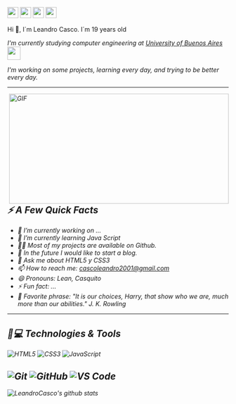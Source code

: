 <p><a href="https://twitter.com/LeanCasco2001"><img src="https://img.shields.io/badge/twitter-%231DA1F2.svg?&style=for-the-badge&logo=twitter&logoColor=white" height=25></a> <a href="https://www.linkedin.com/in/leandrocasco/"><img src="https://img.shields.io/badge/linkedin-%230077B5.svg?&style=for-the-badge&logo=linkedin&logoColor=white" height=25></a> <a href="https://medium.com/@cascoleandro2001"><img src="https://img.shields.io/badge/medium-%2312100E.svg?&style=for-the-badge&logo=medium&logoColor=white" height=25></a> <a href="https://dev.to/leancasco2001"><img src="https://img.shields.io/badge/DEV.TO-%230A0A0A.svg?&style=for-the-badge&logo=dev-dot-to&logoColor=white" height=25></a></p>

Hi 👋, I´m Leandro Casco. I´m 19 years old
<p><em>I'm currently studying computer engineering at <a href="http://www.unb.br">University of Buenos Aires
</a><img src="https://media.giphy.com/media/pOZhmE42D1WrCWATLK/giphy.gif" width="30"></p>
I'm working on some projects, learning every day, and trying to be better every day.



--------------------------------------------------------------------------------------------------------------------------------------------------------------------------------

  <img align="right" alt="GIF" src="https://github.com/abhisheknaiidu/abhisheknaiidu/blob/master/code.gif?raw=true" width="500" height="250" />

<h2>⚡️ A Few Quick Facts</h2>

- 🔭 I’m currently working on ...
- 🌱 I’m currently learning Java Script
- 👨‍💻 Most of my projects are available on Github.
- 📝 In the future I would like to start a blog.
- 💬 Ask me about HTML5 y CSS3
- 📫 How to reach me: cascoleandro2001@gmail.com
- 😄 Pronouns: Lean, Casquito
- ⚡ Fun fact: ...
- 📜 Favorite phrase: "It is our choices, Harry, that show who we are, much more than our abilities." J. K. Rowling

--------------------------------------------------------------------------------------------------------------------------------------------------------------------------------
## 🚀💻 Technologies & Tools

![HTML5](https://img.shields.io/badge/-HTML5-E34F26?style=flat-square&logo=html5&logoColor=white)
![CSS3](https://img.shields.io/badge/-CSS3-1572B6?style=flat-square&logo=css3)
![JavaScript](https://img.shields.io/badge/-JavaScript-black?style=flat-square&logo=javascript)

![Git](https://img.shields.io/badge/-Git-black?style=flat-square&logo=git)
![GitHub](https://img.shields.io/badge/-GitHub-181717?style=flat-square&logo=github)
![VS Code](https://img.shields.io/badge/-VS%20Code-007ACC?style=flat-square&logo=visual-studio-code)
--------------------------------------------------------------------------------------------------------------------------------------------------------------------------------

![LeandroCasco's github stats](https://github-readme-stats.vercel.app/api?username=LeandroCasco&show_icons=true&theme=vision-friendly-dark)

